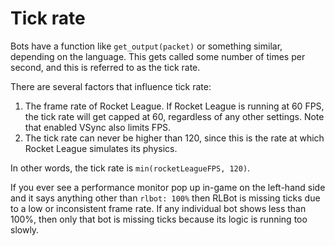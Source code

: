 # Tick rate

Bots have a function like `get_output(packet)` or something similar, depending on the language.
This gets called some number of times per second, and this is referred to as the tick rate.

There are several factors that influence tick rate:

1. The frame rate of Rocket League. If Rocket League is running at 60 FPS,
   the tick rate will get capped at 60, regardless of any other settings. Note that enabled VSync also limits FPS.
2. The tick rate can never be higher than 120, since this is the rate at which Rocket League simulates its physics.

In other words, the tick rate is `min(rocketLeagueFPS, 120)`.

If you ever see a performance monitor pop up in-game on the left-hand side and it says anything other than `rlbot: 100%`
then RLBot is missing ticks due to a low or inconsistent frame rate.
If any individual bot shows less than 100%, then only that bot is missing ticks because its logic is running too slowly.
